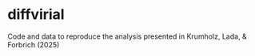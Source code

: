 # diffvirial
Code and data to reproduce the analysis presented in Krumholz, Lada, &amp; Forbrich (2025)
